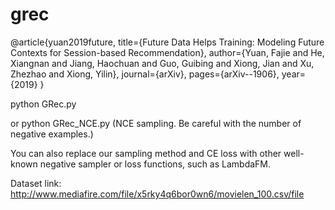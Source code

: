 # grec
@article{yuan2019future,
  title={Future Data Helps Training: Modeling Future Contexts for Session-based Recommendation},
  author={Yuan, Fajie and He, Xiangnan and Jiang, Haochuan and Guo, Guibing and Xiong, Jian and Xu, Zhezhao and Xiong, Yilin},
  journal={arXiv},
  pages={arXiv--1906},
  year={2019}
}

python GRec.py

or
python GRec_NCE.py  (NCE sampling. Be careful with the number of negative examples.)

You can also replace our sampling method and CE loss with other well-known negative sampler or loss functions, such as LambdaFM.

Dataset link: http://www.mediafire.com/file/x5rky4q6bor0wn6/movielen_100.csv/file


